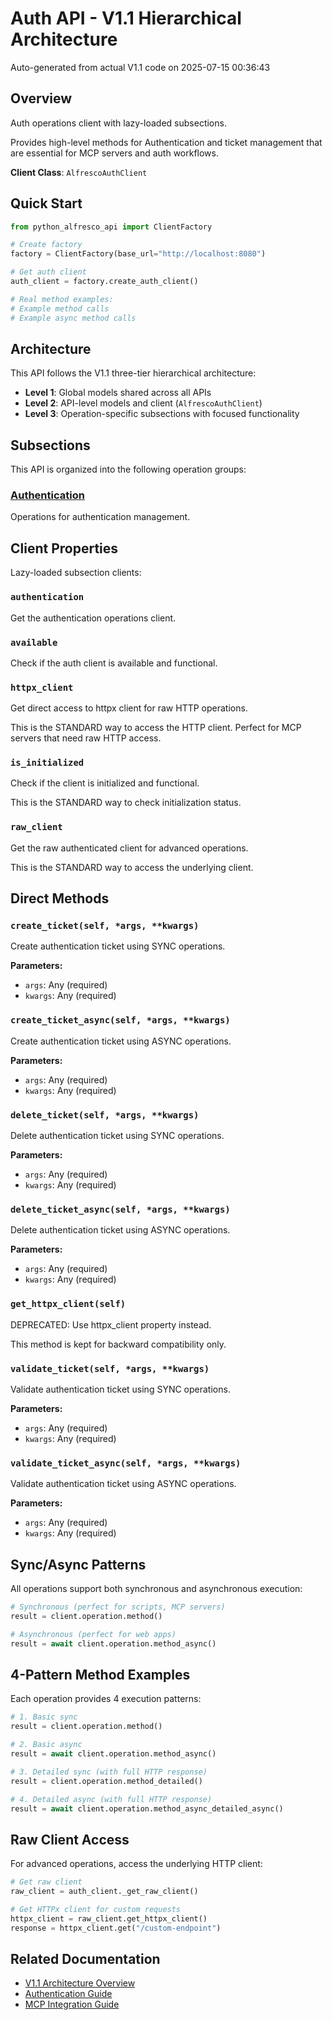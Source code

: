 # Auth API - V1.1 Hierarchical Architecture

Auto-generated from actual V1.1 code on 2025-07-15 00:36:43

## Overview

Auth operations client with lazy-loaded subsections.

Provides high-level methods for Authentication and ticket management
that are essential for MCP servers and auth workflows.

**Client Class**: `AlfrescoAuthClient`

## Quick Start

```python
from python_alfresco_api import ClientFactory

# Create factory
factory = ClientFactory(base_url="http://localhost:8080")

# Get auth client
auth_client = factory.create_auth_client()

# Real method examples:
# Example method calls
# Example async method calls
```

## Architecture

This API follows the V1.1 three-tier hierarchical architecture:

- **Level 1**: Global models shared across all APIs
- **Level 2**: API-level models and client (`AlfrescoAuthClient`) 
- **Level 3**: Operation-specific subsections with focused functionality

## Subsections

This API is organized into the following operation groups:

### [Authentication](authentication/authentication_api.md)
Operations for authentication management.

## Client Properties

Lazy-loaded subsection clients:

### `authentication`
Get the authentication operations client.

### `available`
Check if the auth client is available and functional.

### `httpx_client`
Get direct access to httpx client for raw HTTP operations.

This is the STANDARD way to access the HTTP client.
Perfect for MCP servers that need raw HTTP access.

### `is_initialized`
Check if the client is initialized and functional.

This is the STANDARD way to check initialization status.

### `raw_client`
Get the raw authenticated client for advanced operations.

This is the STANDARD way to access the underlying client.

## Direct Methods

### `create_ticket(self, *args, **kwargs)`
Create authentication ticket using SYNC operations.

**Parameters:**
- `args`: Any (required)
- `kwargs`: Any (required)

### `create_ticket_async(self, *args, **kwargs)`
Create authentication ticket using ASYNC operations.

**Parameters:**
- `args`: Any (required)
- `kwargs`: Any (required)

### `delete_ticket(self, *args, **kwargs)`
Delete authentication ticket using SYNC operations.

**Parameters:**
- `args`: Any (required)
- `kwargs`: Any (required)

### `delete_ticket_async(self, *args, **kwargs)`
Delete authentication ticket using ASYNC operations.

**Parameters:**
- `args`: Any (required)
- `kwargs`: Any (required)

### `get_httpx_client(self)`
DEPRECATED: Use httpx_client property instead.

This method is kept for backward compatibility only.

### `validate_ticket(self, *args, **kwargs)`
Validate authentication ticket using SYNC operations.

**Parameters:**
- `args`: Any (required)
- `kwargs`: Any (required)

### `validate_ticket_async(self, *args, **kwargs)`
Validate authentication ticket using ASYNC operations.

**Parameters:**
- `args`: Any (required)
- `kwargs`: Any (required)

## Sync/Async Patterns

All operations support both synchronous and asynchronous execution:

```python
# Synchronous (perfect for scripts, MCP servers)
result = client.operation.method()

# Asynchronous (perfect for web apps)
result = await client.operation.method_async()
```

## 4-Pattern Method Examples

Each operation provides 4 execution patterns:

```python
# 1. Basic sync
result = client.operation.method()

# 2. Basic async  
result = await client.operation.method_async()

# 3. Detailed sync (with full HTTP response)
result = client.operation.method_detailed()

# 4. Detailed async (with full HTTP response)
result = await client.operation.method_async_detailed_async()
```

## Raw Client Access

For advanced operations, access the underlying HTTP client:

```python
# Get raw client
raw_client = auth_client._get_raw_client()

# Get HTTPx client for custom requests
httpx_client = raw_client.get_httpx_client()
response = httpx_client.get("/custom-endpoint")
```

## Related Documentation

- [V1.1 Architecture Overview](../clients_doc.md)
- [Authentication Guide](../AUTHENTICATION_GUIDE.md)
- [MCP Integration Guide](../V11_MCP_SYNC_MIGRATION_GUIDE.md)
